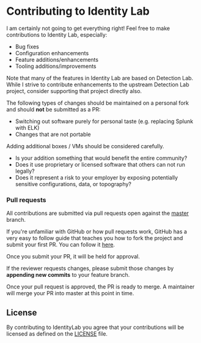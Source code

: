 # Contributing to Identity Lab

I am certainly not going to get everything right! Feel free to make contributions to Identity Lab, especially:

* Bug fixes
* Configuration enhancements
* Feature additions/enhancements
* Tooling additions/improvements

Note that many of the features in Identity Lab are based on Detection Lab. While I strive to contribute enhancements to the upstream Detection Lab project, consider supporting that project directly also.

The following types of changes should be maintained on a personal fork and should **not** be submitted as a PR:

* Switching out software purely for personal taste (e.g. replacing Splunk with ELK)
* Changes that are not portable

Adding additional boxes / VMs should be considered carefully.

* Is your addition something that would benefit the entire community?
* Does it use proprietary or licensed software that others can not run legally?
* Does it represent a risk to your employer by exposing potentially sensitive configurations, data, or topography?

### Pull requests

All contributions are submitted via pull requests open against the [master](https://github.com/ealaney/IdentityLab/tree/master) branch.

If you're unfamiliar with GitHub or how pull requests work, GitHub has a very easy to follow guide
that teaches you how to fork the project and submit your first PR. You can follow it
[here](https://guides.github.com/activities/forking/).

Once you submit your PR, it will be held for approval.

If the reviewer requests changes, please submit those changes by **appending new commits** to your feature branch.

Once your pull request is approved, the PR is ready to merge. A maintainer will merge your PR into master at this point in time.

## License

By contributing to IdentityLab you agree that your contributions will be licensed as defined on the
[LICENSE](LICENSE) file.
